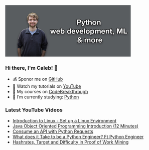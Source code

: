 <img src="github-cover-photo-my-face.jpg" width="400px" />

### Hi there, I'm Caleb! 🍛

- 💰 Sponor me on [GitHub](https://github.com/sponsors/CalebCurry)
- 🎥 Watch my tutorials on [YouTube](https://www.youtube.com/calebthevideomaker2)
- 📗 My courses on [CodeBreakthrough](https://www.codebreakthrough.com)
- 🤔 I’m currently studying: [Python](https://www.youtube.com/watch?v=s3IvdkCq2_c&t=4254s)

### Latest YouTube Videos
<!-- YOUTUBE:START -->
- [Introduction to Linux - Set up a Linux Environment](https://www.youtube.com/watch?v=WjRuZvF0Szg)
- [Java Object Oriented Programming Introduction (12 Minutes)](https://www.youtube.com/watch?v=luggwIg0w2c)
- [Consume an API with Python Requests](https://www.youtube.com/watch?v=D2APJrBwZBQ)
- [What does it Take to be a Python Engineer? Ft Python Engineer](https://www.youtube.com/watch?v=01CYvB5w4wk)
- [Hashrates, Target and Difficulty in Proof of Work Mining](https://www.youtube.com/watch?v=mWGFtbKqNYk)
<!-- YOUTUBE:END -->
